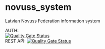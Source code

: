 # novuss_system
Latvian Novuss Federation information system

AUTH:
</br>
[![Quality Gate Status](https://sonarcloud.io/api/project_badges/measure?project=novuss_system_auth&metric=alert_status)](https://sonarcloud.io/summary/new_code?id=novuss_system_auth)
</br>
REST API:
[![Quality Gate Status](https://sonarcloud.io/api/project_badges/measure?project=novuss_system_rest&metric=alert_status)](https://sonarcloud.io/summary/new_code?id=novuss_system_rest)
</br>
